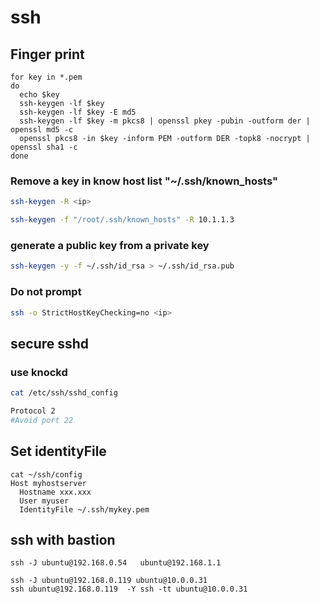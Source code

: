 # ssh

## Finger print
```
for key in *.pem
do
  echo $key
  ssh-keygen -lf $key
  ssh-keygen -lf $key -E md5
  ssh-keygen -lf $key -m pkcs8 | openssl pkey -pubin -outform der | openssl md5 -c
  openssl pkcs8 -in $key -inform PEM -outform DER -topk8 -nocrypt | openssl sha1 -c
done
```

### Remove a key in know host list "~/.ssh/known_hosts"

```bash
ssh-keygen -R <ip>

ssh-keygen -f "/root/.ssh/known_hosts" -R 10.1.1.3
```
### generate a public key from a private key

```bash
ssh-keygen -y -f ~/.ssh/id_rsa > ~/.ssh/id_rsa.pub
```

### Do not prompt

```bash
ssh -o StrictHostKeyChecking=no <ip>
```

## secure sshd

### use knockd

```bash
cat /etc/ssh/sshd_config

Protocol 2
#Avoid port 22
```
## Set identityFile
```
cat ~/ssh/config
Host myhostserver
  Hostname xxx.xxx
  User myuser
  IdentityFile ~/.ssh/mykey.pem
```

## ssh with bastion
```
ssh -J ubuntu@192.168.0.54   ubuntu@192.168.1.1

ssh -J ubuntu@192.168.0.119 ubuntu@10.0.0.31
ssh ubuntu@192.168.0.119  -Y ssh -tt ubuntu@10.0.0.31
```
